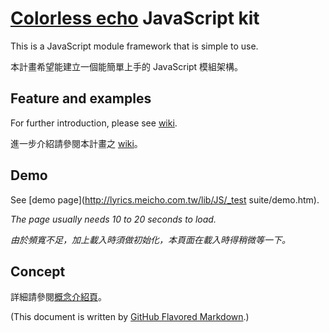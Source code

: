 ﻿# [Colorless echo](http://lyrics.meicho.com.tw/) JavaScript kit
This is a JavaScript module framework that is simple to use.

本計畫希望能建立一個能簡單上手的 JavaScript 模組架構。

## Feature and examples
For further introduction, please see [wiki](https://github.com/kanasimi/CeJS/wiki).

進一步介紹請參閱本計畫之 [wiki](https://github.com/kanasimi/CeJS/wiki)。

## Demo
See [demo page](http://lyrics.meicho.com.tw/lib/JS/_test suite/demo.htm).

*The page usually needs 10 to 20 seconds to load.*

*由於頻寬不足，加上載入時須做初始化，本頁面在載入時得稍微等一下。*

## Concept
詳細請參閱[概念介紹頁](http://lyrics.meicho.com.tw/game/game.pl?seg=CeJS)。

(This document is written by [GitHub Flavored Markdown](https://help.github.com/articles/github-flavored-markdown).)
